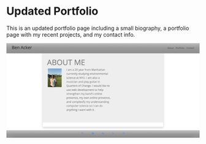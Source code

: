 # Updated Portfolio

This is an updated portfolio page including a small biography, a portfolio page with my recent projects, and my contact info.

![](assets/images/img.png)

